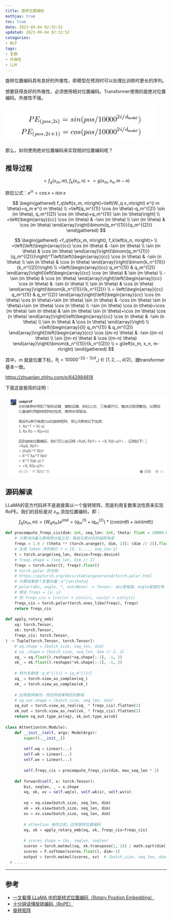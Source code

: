 ```yaml
---
title: 旋转位置编码
mathjax: true
toc: true
date: 2023-09-04 02:32:52
updated: 2023-09-04 02:32:52
categories:
- NLP
tags:
- 复数
- 外推性
- LLM
---
```

旋转位置编码具有良好的外推性，即模型在预测时可以处理比训练时更长的序列。

<!--more-->

想要获得良好的外推性，必须使用相对位置编码。Transformer使用的是绝对位置编码，外推性不强。

![pos](https://raw.githubusercontent.com/TransformersWsz/picx-images-hosting/master/image.9kfzfqsilq.webp)

那么，如何使用绝对位置编码来实现相对位置编码呢？

## 推导过程

$$
<f_q\left(x_m, m\right), f_k\left(x_n, n\right)>=g\left(x_m, x_n, m-n\right)
$$

欧拉公式：$e^{i x}=\cos x+i \sin x$

$$
\begin{gathered}
f_q\left(x_m, m\right)=\left(W_q x_m\right) e^{i m \theta}=q_m e^{i m \theta} \\
=\left[q_m^{(1)} \cos (m \theta)-q_m^{(2)} \sin (m \theta), q_m^{(2)} \cos (m \theta)+q_m^{(1)} \sin (m \theta)\right] \\
=\left(\begin{array}{cc}
\cos (m \theta) & -\sin (m \theta) \\
\sin (m \theta) & \cos (m \theta)
\end{array}\right)\binom{q_m^{(1)}}{q_m^{(2)}}
\end{gathered}
$$

$$
\begin{gathered}
<f_q\left(x_m, m\right), f_k\left(x_n, n\right)> \\
=\left(\left(\begin{array}{cc}
\cos (m \theta) & -\sin (m \theta) \\
\sin (m \theta) & \cos (m \theta)
\end{array}\right)\binom{q_m^{(1)}}{q_m^{(2)}}\right)^T\left(\left(\begin{array}{cc}
\cos (n \theta) & -\sin (n \theta) \\
\sin (n \theta) & \cos (n \theta)
\end{array}\right)\binom{k_n^{(1)}}{k_n^{(2)}}\right) \\
=\left(\begin{array}{cc}
q_m^{(1)} & q_m^{(2)}
\end{array}\right)\left(\begin{array}{cc}
\cos (m \theta) & \sin (m \theta) \\
-\sin (m \theta) & \cos (m \theta)
\end{array}\right)\left(\begin{array}{cc}
\cos (n \theta) & -\sin (n \theta) \\
\sin (n \theta) & \cos (n \theta)
\end{array}\right)\binom{k_n^{(1)}}{k_n^{(2)}} \\
= \left(\begin{array}{cc}
q_m^{(1)} & q_m^{(2)}
\end{array}\right)\left(\begin{array}{cc}
\cos (m \theta) \cos (n \theta)+\sin (m \theta) \sin (n \theta) & -\cos (m \theta) \sin (n \theta)+\sin (m \theta) \cos (n \theta) \\
-\sin (m \theta) \cos (n \theta)+\cos (m \theta) \sin (n \theta) & \sin (m \theta) \sin (n \theta)+\cos (m \theta) \cos (n \theta)
\end{array}\right)\left(\begin{array}{cc}
\cos (n \theta) & -\sin (n \theta) \\
\sin (n \theta) & \cos (n \theta)
\end{array}\right) \\
=\left(\begin{array}{ll}
q_m^{(1)} & q_m^{(2)}
\end{array}\right)\left(\begin{array}{cc}
\cos ((m-n) \theta) & -\sin ((m-n) \theta) \\
\sin ((m-n) \theta) & \cos ((m-n) \theta)
\end{array}\right)\binom{k_n^{(1)}}{k_n^{(2)}} \\
= g\left(x_m, x_n, m-n\right)
\end{gathered}
$$

其中，$m$ 就是位置下标，$\theta_j=10000^{-2(j-1) / d}, j \in[1,2, \ldots, d / 2]$，跟transformer基本一致。

https://zhuanlan.zhihu.com/p/642884818

下面这是极简的证明：

![prove](https://github.com/TransformersWsz/picx-images-hosting/raw/master/image.3d5a6ljjj3k0.png)

## 源码解读
LLaMA的官方代码并不是直接乘以一个旋转矩阵，而是利用复数乘法性质来实现RoPE。我们的目标是对 $x_m$ 添加位置编码，即：
$$
f_q\left(x_m, m\right) = (W_q x_m)e^{im\theta} = (q_m^{(1)} + iq_m^{(2)}) * (cos(m\theta) + isin(m\theta))
$$


```python
def precompute_freqs_cis(dim: int, seq_len: int, theta: float = 10000.0):
    # 计算词向量元素两两分组之后，每组元素对应的旋转角度
    freqs = 1.0 / (theta ** (torch.arange(0, dim, 2)[: (dim // 2)].float() / dim))
    # 生成 token 序列索引 t = [0, 1,..., seq_len-1]
    t = torch.arange(seq_len, device=freqs.device)
    # freqs.shape = [seq_len, dim // 2] 
    freqs = torch.outer(t, freqs).float()
    # torch.polar 的文档
    # https://pytorch.org/docs/stable/generated/torch.polar.html
    # 计算结果是个复数向量：e^{im\theta}
    # polar(abs, angle, *, out=None) -> Tensor: abs是幅值，angle是相位角
    # 假设 freqs = [x, y]
    # 则 freqs_cis = [cos(x) + sin(x)i, cos(y) + sin(y)i]
    freqs_cis = torch.polar(torch.ones_like(freqs), freqs)
    return freqs_cis

def apply_rotary_emb(
    xq: torch.Tensor,
    xk: torch.Tensor,
    freqs_cis: torch.Tensor,
) -> Tuple[torch.Tensor, torch.Tensor]:
    # xq.shape = [batch_size, seq_len, dim]
    # xq_.shape = [batch_size, seq_len, dim // 2, 2]
    xq_ = xq.float().reshape(*xq.shape[:-1], -1, 2)
    xk_ = xk.float().reshape(*xk.shape[:-1], -1, 2)
    
    # 转为复数域：q_m^{(1)} + iq_m^{(2)}
    xq_ = torch.view_as_complex(xq_)
    xk_ = torch.view_as_complex(xk_)
    
    # 应用旋转操作，然后将结果转回实数域
    # xq_out.shape = [batch_size, seq_len, dim]
    xq_out = torch.view_as_real(xq_ * freqs_cis).flatten(2)
    xk_out = torch.view_as_real(xk_ * freqs_cis).flatten(2)
    return xq_out.type_as(xq), xk_out.type_as(xk)

class Attention(nn.Module):
    def __init__(self, args: ModelArgs):
        super().__init__()

        self.wq = Linear(...)
        self.wk = Linear(...)
        self.wv = Linear(...)
        
        self.freqs_cis = precompute_freqs_cis(dim, max_seq_len * 2)

    def forward(self, x: torch.Tensor):
        bsz, seqlen, _ = x.shape
        xq, xk, xv = self.wq(x), self.wk(x), self.wv(x)

        xq = xq.view(batch_size, seq_len, dim)
        xk = xk.view(batch_size, seq_len, dim)
        xv = xv.view(batch_size, seq_len, dim)

        # attention 操作之前，应用旋转位置编码
        xq, xk = apply_rotary_emb(xq, xk, freqs_cis=freqs_cis)
        
        # scores.shape = (bs, seqlen, seqlen)
        scores = torch.matmul(xq, xk.transpose(1, 2)) / math.sqrt(dim)
        scores = F.softmax(scores.float(), dim=-1)
        output = torch.matmul(scores, xv)  # (batch_size, seq_len, dim)
  # ......
```

___

## 参考
- [一文看懂 LLaMA 中的旋转式位置编码（Rotary Position Embedding）](https://zhuanlan.zhihu.com/p/642884818)
- [十分钟读懂旋转编码（RoPE）](https://mp.weixin.qq.com/s/SnPvTkeVUj2vxO8QP8s2xw)
- [旋转矩阵](https://zh.wikipedia.org/wiki/%E6%97%8B%E8%BD%AC%E7%9F%A9%E9%98%B5)
